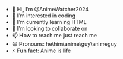 - 👋 Hi, I’m @AnimeWatcher2024
- 👀 I’m interested in coding
- 🌱 I’m currently learning HTML
- 💞️ I’m looking to collaborate on
- 📫 How to reach me just reach me
- 😄 Pronouns: he\him\anime\guy\animeguy
- ⚡ Fun fact: Anime is life

<!---
AnimeWatcher2024/AnimeWatcher2024 is a ✨ special ✨ repository because its `README.md` (this file) appears on your GitHub profile.
You can click the Preview link to take a look at your changes.
--->

